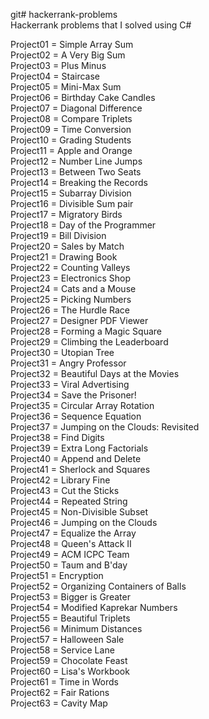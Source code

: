 git# hackerrank-problems <br />
Hackerrank problems that I solved using C# <br />

Project01 = Simple Array Sum <br />
Project02 = A Very Big Sum <br />
Project03 = Plus Minus <br />
Project04 = Staircase <br />
Project05 = Mini-Max Sum <br />
Project06 = Birthday Cake Candles <br />
Project07 = Diagonal Difference <br />
Project08 = Compare Triplets <br />
Project09 = Time Conversion <br />
Project10 = Grading Students <br />
Project11 = Apple and Orange <br />
Project12 = Number Line Jumps <br />
Project13 = Between Two Seats <br />
Project14 = Breaking the Records <br />
Project15 = Subarray Division <br />
Project16 = Divisible Sum pair <br />
Project17 = Migratory Birds <br />
Project18 = Day of the Programmer <br />
Project19 = Bill Division <br />
Project20 = Sales by Match <br />
Project21 = Drawing Book <br />
Project22 = Counting Valleys <br />
Project23 = Electronics Shop <br />
Project24 = Cats and a Mouse <br />
Project25 = Picking Numbers <br />
Project26 = The Hurdle Race <br />
Project27 = Designer PDF Viewer <br />
Project28 = Forming a Magic Square <br />
Project29 = Climbing the Leaderboard <br />
Project30 = Utopian Tree <br />
Project31 = Angry Professor <br />
Project32 = Beautiful Days at the Movies <br />
Project33 = Viral Advertising <br />
Project34 = Save the Prisoner! <br />
Project35 = Circular Array Rotation <br />
Project36 = Sequence Equation <br />
Project37 = Jumping on the Clouds: Revisited <br />
Project38 = Find Digits <br />
Project39 = Extra Long Factorials <br />
Project40 = Append and Delete <br />
Project41 = Sherlock and Squares <br />
Project42 = Library Fine <br />
Project43 = Cut the Sticks <br />
Project44 = Repeated String <br />
Project45 = Non-Divisible Subset <br />
Project46 = Jumping on the Clouds <br />
Project47 = Equalize the Array <br />
Project48 = Queen's Attack II <br />
Project49 = ACM ICPC Team <br />
Project50 = Taum and B'day <br />
Project51 = Encryption <br />
Project52 = Organizing Containers of Balls <br />
Project53 = Bigger is Greater <br />
Project54 = Modified Kaprekar Numbers <br />
Project55 = Beautiful Triplets <br />
Project56 = Minimum Distances <br />
Project57 = Halloween Sale <br />
Project58 = Service Lane <br />
Project59 = Chocolate Feast <br />
Project60 = Lisa's Workbook <br />
Project61 = Time in Words <br />
Project62 = Fair Rations <br />
Project63 = Cavity Map <br />